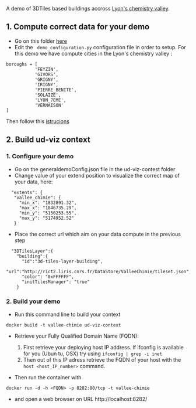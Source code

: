 A demo of 3DTiles based buildings accross [Lyon's chemistry valley](https://fr.wikipedia.org/wiki/Vall%C3%A9e_de_la_chimie).

## 1. Compute correct data for your demo
- Go on this folder [here](https://github.com/VCityTeam/UD-Reproducibility/tree/master/Computations/3DTiles/LyonTemporal/PythonCallingDocker)
- Edit the ``` demo_configuration.py``` configuration file in order to setup. For this demo we have compute cities in the Lyon's chemistry valley :

```
boroughs = [
           'FEYZIN',
           'GIVORS',
           'GRIGNY',
           'IRIGNY',
           'PIERRE_BENITE',
           'SOLAIZE',
           'LYON_7EME',
           'VERNAISON'
]
```
Then follow this [istrucions](https://github.com/VCityTeam/UD-Reproducibility/tree/master/Computations/3DTiles/LyonTemporal/PythonCallingDocker#readme)

## 2. Build ud-viz context

### 1. Configure your demo
- Go on the generaldemoConfig.json file in the ud-viz-contest folder
- Change value of your extend position to visualize the correct map of your data, here:
 ```
   "extents": {
    "vallee_chimie": {
      "min_x": "1832891.32",
      "max_x": "1846735.29",
      "min_y": "5150253.55",
      "max_y": "5174952.52"
    }
  ```
- Place the correct url which aim on your data compute in the previous step
```
  "3DTilesLayer":{
    "building":{
      "id":"3d-tiles-layer-building",
      "url":"http://rict2.liris.cnrs.fr/DataStore/ValleeChimie/tileset.json",
      "color": "0xFFFFFF",
      "initTilesManager": "true"
    }
 ```
### 2. Build your demo
 - Run this command line to build your context
```
docker build -t vallee-chimie ud-viz-context
```

- Retrieve your Fully Qualified Domain Name (FQDN):
   1. First retrieve your deploying host IP address. If ifconfig is
    available for you (Ubun tu, OSX) try using `ifconfig | grep -i inet`
   2. Then out of this IP adress retrieve the FQDN of your host with
    the `host <host_IP_number>` command.

- Then run the container with
```
docker run -d -h <FQDN> -p 8282:80/tcp -t vallee-chimie
```
- and open a web browser on URL http://localhost:8282/

